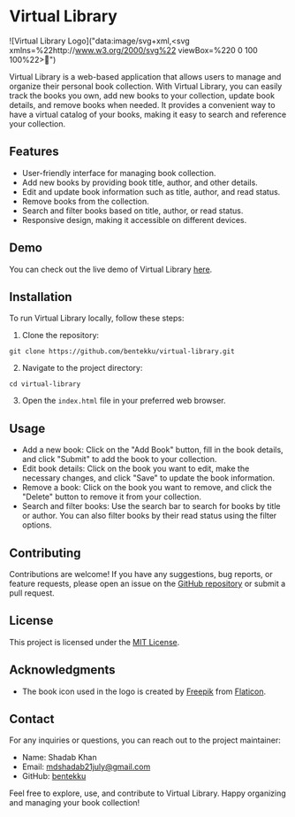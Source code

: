 # Virtual Library

![Virtual Library Logo]("data:image/svg+xml,<svg xmlns=%22http://www.w3.org/2000/svg%22 viewBox=%220 0 100 100%22><text y=%22.9em%22 font-size=%2290%22>📑</text></svg>")

Virtual Library is a web-based application that allows users to manage and organize their personal book collection. With Virtual Library, you can easily track the books you own, add new books to your collection, update book details, and remove books when needed. It provides a convenient way to have a virtual catalog of your books, making it easy to search and reference your collection.

## Features

- User-friendly interface for managing book collection.
- Add new books by providing book title, author, and other details.
- Edit and update book information such as title, author, and read status.
- Remove books from the collection.
- Search and filter books based on title, author, or read status.
- Responsive design, making it accessible on different devices.

## Demo

You can check out the live demo of Virtual Library [here](https://bentekku.github.io/virtual-library/).

## Installation

To run Virtual Library locally, follow these steps:

1. Clone the repository:

```
git clone https://github.com/bentekku/virtual-library.git
```

2. Navigate to the project directory:

```
cd virtual-library
```

3. Open the `index.html` file in your preferred web browser.

## Usage

- Add a new book: Click on the "Add Book" button, fill in the book details, and click "Submit" to add the book to your collection.
- Edit book details: Click on the book you want to edit, make the necessary changes, and click "Save" to update the book information.
- Remove a book: Click on the book you want to remove, and click the "Delete" button to remove it from your collection.
- Search and filter books: Use the search bar to search for books by title or author. You can also filter books by their read status using the filter options.

## Contributing

Contributions are welcome! If you have any suggestions, bug reports, or feature requests, please open an issue on the [GitHub repository](https://github.com/bentekku/virtual-library/issues) or submit a pull request.

## License

This project is licensed under the [MIT License](https://github.com/bentekku/virtual-library/blob/main/LICENSE).

## Acknowledgments

- The book icon used in the logo is created by [Freepik](https://www.freepik.com) from [Flaticon](https://www.flaticon.com).

## Contact

For any inquiries or questions, you can reach out to the project maintainer:

- Name: Shadab Khan
- Email: mdshadab21july@gmail.com
- GitHub: [bentekku](https://github.com/bentekku)

Feel free to explore, use, and contribute to Virtual Library. Happy organizing and managing your book collection!
